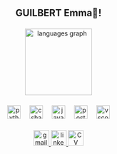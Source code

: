 <h2 align="center">GUILBERT Emma👋!</h2>

###

<div align="center">
  <img src="https://github-readme-stats.vercel.app/api/top-langs?username=Leeexyy4&locale=en&hide_title=false&layout=compact&card_width=320&langs_count=5&theme=dracula&hide_border=false" height="150" alt="languages graph"  />
</div>

###

<div align="center">
  <img src="https://cdn.jsdelivr.net/gh/devicons/devicon/icons/python/python-original.svg" height="30" alt="python logo"  />
  <img width="12" />
  <img src="https://cdn.jsdelivr.net/gh/devicons/devicon/icons/csharp/csharp-original.svg" height="30" alt="csharp logo"  />
  <img width="12" />
  <img src="https://cdn.jsdelivr.net/gh/devicons/devicon/icons/java/java-original.svg" height="30" alt="java logo"  />
  <img width="12" />
  <img src="https://cdn.jsdelivr.net/gh/devicons/devicon/icons/postgresql/postgresql-original.svg" height="30" alt="postgresql logo"  />
  <img width="12" />
  <img src="https://cdn.jsdelivr.net/gh/devicons/devicon/icons/vscode/vscode-original.svg" height="30" alt="vscode logo"  />
</div>

###

<div align="center">
  <a href="mailto:emmaguilbert4@gmail.com">
    <img src="https://img.shields.io/static/v1?message=Gmail&logo=gmail&label=&color=FF90B3&logoColor=white&labelColor=&style=for-the-badge" height="35" alt="gmail logo">
  </a>
  <a href="https://www.linkedin.com/in/emma-guilbert-29567b265/">
    <img src="https://img.shields.io/static/v1?message=LinkedIn&logo=linkedin&label=&color=89AAE6&logoColor=white&labelColor=&style=for-the-badge" height="35" alt="linkedin logo">
  </a>
  <a href="https://www.linkedin.com/in/emma-guilbert-29567b265/overlay/1743430829039/single-media-viewer/?profileId=ACoAAEEPmtEBTUH3Knl3V-n72_qUgTDhu_fJ9z0">
    <img src="https://img.shields.io/static/v1?message=CV&logo=CV&label=&color=9A83D8&logoColor=white&labelColor=&style=for-the-badge" height="35" alt="CV logo">
  </a>
</div>


###
